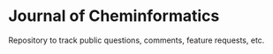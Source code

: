 # Journal of Cheminformatics

Repository to track public questions, comments, feature requests, etc.

